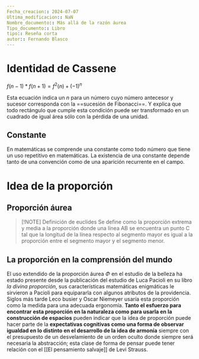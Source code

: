 ```yaml
---
Fecha_creacion:: 2024-07-07
Ultima_modificacion:: NaN
Nombre_documento:: Más allá de la razón áurea
Tipo_documento:: Libro 
tipo:: Reseña corta
autor:: Fernando Blasco
---
```

# Identidad de Cassene

$f(n-1)*f(n+1)=f^2(n)+(-1)^n$

Esta ecuación indica un $n$ para un número cuyo número antecesor y sucesor corresponda con la ==sucesión de Fibonacci==. Y explica que todo rectángulo que cumple esta condición puede ser transformado en un cuadrado de igual área sólo con la pérdida de una unidad. 
## Constante
 En matemáticas se comprende una constante como todo número que tiene un uso repetitivo en matemáticas. La existencia de una constante depende tanto de una convención como de una aparición recurrente en el campo. 
# Idea de la proporción 

## Proporción áurea

> [!NOTE] Definición de euclides
>  Se define como la proporción extrema y media a la proporción donde una línea AB se encuentra un punto C tal que la longitud de la línea respecto al segmento mayor es igual a la proporción entre el segmento mayor y el segmento menor.
## La proporción en la comprensión del mundo

El uso extendido de la proporción áurea $Φ$ en el estudio de la belleza ha estado presente desde la publicación del estudio de Luca Pacioli en su libro *la divina proporción*, sus características matemáticas enigmáticas le sirvieron a Pacioli para equipararla con algunos atributos de la providencia. Siglos más tarde Leco busier y Oscar Niemeyer usaría esta proporción como la medida para una adecuada ergonomía.  **Tanto el esfuerzo para encontrar esta proporción en la naturaleza como para usarla en la construcción de espacios** pueden indicar que la idea de proporción  puede hacer parte de la **expectativas cognitivas como una forma de observar igualdad en lo distinto en el desarrollo de la idea de armonía** siempre con el presupuesto de un desvelamiento de un orden oculto donde siempre será necesaria la abstracción; esta clase de forma de pensar puede tener relación con el [[El pensamiento salvaje]] de Levi Strauss. 
